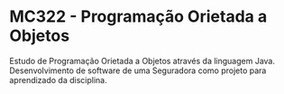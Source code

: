 # MC322 - Programação Orietada a Objetos

Estudo de Programação Orietada a Objetos através da linguagem Java. 
Desenvolvimento de software de uma Seguradora como projeto para aprendizado da disciplina.